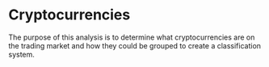 # Cryptocurrencies

The purpose of this analysis is to determine what cryptocurrencies are on the trading market  and how they could be grouped to create a classification system.
